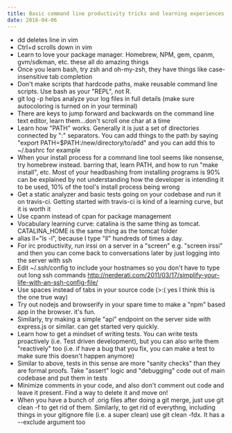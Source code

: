 ```yaml
---
title: Basic command line productivity tricks and learning experiences
date: 2016-04-06
---
```


- dd deletes line in vim
- Ctrl+d scrolls down in vim
- Learn to love your package manager. Homebrew, NPM, gem, cpanm, gvm/sdkman,
  etc. these all do amazing things
- Once you learn bash, try zsh and oh-my-zsh, they have things like
  case-insensitive tab completion
- Don't make scripts that hardcode paths, make reusable command line scripts.
  Use bash as your "REPL", not R.
- git log -p helps analyze your log files in full details (make sure
  autocoloring is turned on in your terminal)
- There are keys to jump forward and backwards on the command line text editor,
  learn them...don't scroll one char at a time
- Learn how "PATH" works. Generally it is just a set of directories connected by
  ":" separators. You can add things to the path by saying "export
  PATH=$PATH:/new/directory/to/add" and you can add this to ~/.bashrc for
  example
- When your install process for a command line tool seems like nonsense, try
  homebrew instead. barring that, learn PATH, and how to run "make install",
  etc. Most of your headbashing from installing programs is 90% can be explained
  by not understanding how the developer is intending it to be used, 10% of the
  tool's install process being wrong
- Get a static analyzer and basic tests going on your codebase and run it on
  travis-ci. Getting started with travis-ci is kind of a learning curve, but it
  is worth it
- Use cpanm instead of cpan for package management
- Vocabulary learning curve: catalina is the same thing as tomcat. CATALINA_HOME
  is the same thing as the tomcat folder
- alias ll="ls -l", because I type "ll" hundreds of times a day.
- For irc productivity, run irssi on a server in a "screen" e.g. "screen irssi"
  and then you can come back to conversations later by just logging into the
  server with ssh
- Edit ~/.ssh/config to include your hostnames so you don't have to type out
  long ssh commands
  http://nerderati.com/2011/03/17/simplify-your-life-with-an-ssh-config-file/
- Use spaces instead of tabs in your source code (>:( yes I think this is the
  one true way)
- Try out nodejs and browserify in your spare time to make a "npm" based app in
  the browser. it's fun.
- Similarly, try making a simple "api" endpoint on the server side with
  express.js or similar. can get started very quickly.
- Learn how to get a mindset of writing tests. You can write tests proactively
  (i.e. Test driven development), but you can also write them "reactively" too
  (i.e. if have a bug that you fix, you can make a test to make sure this
  doesn't happen anymore)
- Similar to above, tests in this sense are more "sanity checks" than they are
  formal proofs. Take "assert" logic and "debugging" code out of main codebase
  and put them in tests
- Minimize comments in your code, and also don't comment out code and leave it
  present. Find a way to delete it and move on!
- When you have a bunch of .orig files after doing a git merge, just use git
  clean -f to get rid of them. Similarly, to get rid of everythng, including
  things in your gitignore file (i.e. a super clean) use git clean -fdx. It has
  a --exclude argument too
